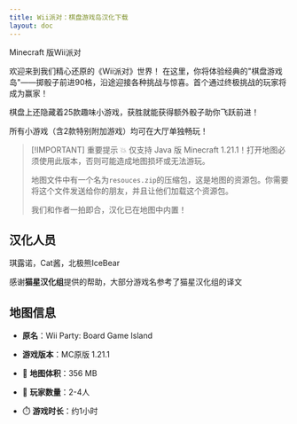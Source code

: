 ```yaml
---
title: Wii派对：棋盘游戏岛汉化下载
layout: doc
---
```


Minecraft 版Wii派对

欢迎来到我们精心还原的《Wii派对》世界！
在这里，你将体验经典的"棋盘游戏岛"——掷骰子前进90格，沿途迎接各种挑战与惊喜。首个通过终极挑战的玩家将成为赢家！

棋盘上还隐藏着25款趣味小游戏，获胜就能获得额外骰子助你飞跃前进！

所有小游戏（含2款特别附加游戏）均可在大厅单独畅玩！

> [!IMPORTANT] 重要提示
> 💥 仅支持 Java 版 Minecraft 1.21.1！打开地图必须使用此版本，否则可能造成地图损坏或无法游玩。
>
> 地图文件中有一个名为`resouces.zip`的压缩包，这是地图的资源包。你需要将这个文件发送给你的朋友，并且让他们加载这个资源包。
>
> 我们和作者一拍即合，汉化已在地图中内置！

<DownloadLinks :methods="[
  { id: 'mapdl', text: '下载地图与汉化', icon: '/imgs/svg/curseforge.svg', link: 'https://www.curseforge.com/minecraft/worlds/wii-party-in-mc/files/all' },
  { id: 'planetminecraft', text: '地图原帖', icon: '/imgs/svg/curseforge.svg', link: 'https://www.curseforge.com/minecraft/worlds/wii-party-in-mc' }
]" />

## 汉化人员

琪露诺，Cat酱，北极熊IceBear

感谢**猫星汉化组**提供的帮助，大部分游戏名参考了猫星汉化组的译文

## 地图信息

- **原名**：Wii Party: Board Game Island
- **游戏版本**：MC原版 1.21.1

- 📂 **地图体积**：356 MB
- 🧠 **玩家数量**：2-4人
- ⏱️ **游戏时长**：约1小时

<DocSupport />

